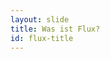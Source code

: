 ```yaml
---
layout: slide
title: Was ist Flux?
id: flux-title
---
```

<section markdown="1">
</section>
<section markdown="1">
</section>
